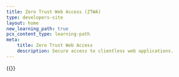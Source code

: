 ```yaml
---
title: Zero Trust Web Access (ZTWA)
type: developers-site
layout: home
new_learning_path: true
pcx_content_type: learning-path
meta:
    title: Zero Trust Web Access
    description: Secure access to clientless web applications.
---
```


{{<learning-path file="zero-trust-web-access.json">}}

